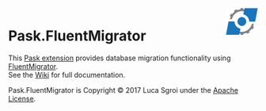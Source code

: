 <img src="https://raw.githubusercontent.com/lsgroi/Pask/master/Pask.png" align="right"/>

# Pask.FluentMigrator

<!--
[![Build status](https://ci.appveyor.com/api/projects/status/vtgi7xi09druccs7?svg=true)](https://ci.appveyor.com/project/LucaSgroi/pask-nuget)
[![NuGet version](https://img.shields.io/nuget/v/Pask.FluentMigrator.svg)](https://www.nuget.org/packages/Pask.FluentMigrator)
-->

This [Pask extension](https://github.com/lsgroi/Pask/wiki/Extensions) provides database migration functionality using [FluentMigrator](https://github.com/fluentmigrator/fluentmigrator).  
See the [Wiki](https://github.com/lsgroi/Pask.FluentMigrator/wiki) for full documentation.

Pask.FluentMigrator is Copyright &copy; 2017 Luca Sgroi under the [Apache License](LICENSE).
